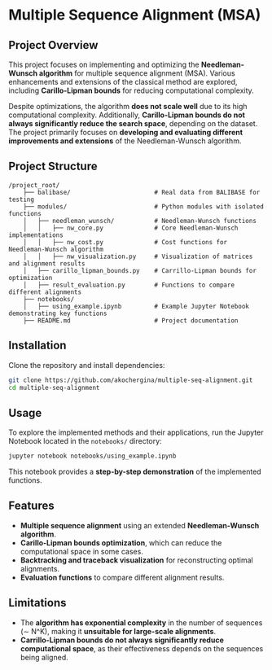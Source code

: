 # Multiple Sequence Alignment (MSA)

## Project Overview
This project focuses on implementing and optimizing the **Needleman-Wunsch algorithm** for multiple sequence alignment (MSA). Various enhancements and extensions of the classical method are explored, including **Carillo-Lipman bounds** for reducing computational complexity.

Despite optimizations, the algorithm **does not scale well** due to its high computational complexity. Additionally, **Carillo-Lipman bounds do not always significantly reduce the search space**, depending on the dataset. The project primarily focuses on **developing and evaluating different improvements and extensions** of the Needleman-Wunsch algorithm.

## Project Structure
```
/project_root/
    ├── balibase/                       # Real data from BALIBASE for testing 
    ├── modules/                        # Python modules with isolated functions
    │   ├── needleman_wunsch/           # Needleman-Wunsch functions
    │   │   ├── nw_core.py              # Core Needleman-Wunsch implementations
    │   │   ├── nw_cost.py              # Cost functions for Needleman-Wunsch algorithm
    │   │   ├── nw_visualization.py     # Visualization of matrices and alignment results
    │   ├── carillo_lipman_bounds.py    # Carrillo-Lipman bounds for optimization
    │   ├── result_evaluation.py        # Functions to compare different alignments 
    ├── notebooks/ 
    │   ├── using_example.ipynb         # Example Jupyter Notebook demonstrating key functions
    ├── README.md                       # Project documentation
```

## Installation
Clone the repository and install dependencies:
```bash
git clone https://github.com/akochergina/multiple-seq-alignment.git
cd multiple-seq-alignment
```

## Usage
To explore the implemented methods and their applications, run the Jupyter Notebook located in the `notebooks/` directory:
```bash
jupyter notebook notebooks/using_example.ipynb
```
This notebook provides a **step-by-step demonstration** of the implemented functions.

## Features
- **Multiple sequence alignment** using an extended **Needleman-Wunsch algorithm**.
- **Carillo-Lipman bounds optimization**, which can reduce the computational space in some cases.
- **Backtracking and traceback visualization** for reconstructing optimal alignments.
- **Evaluation functions** to compare different alignment results.

## Limitations
- The **algorithm has exponential complexity** in the number of sequences (∼ N^K), making it **unsuitable for large-scale alignments**.
- **Carrillo-Lipman bounds do not always significantly reduce computational space**, as their effectiveness depends on the sequences being aligned.
